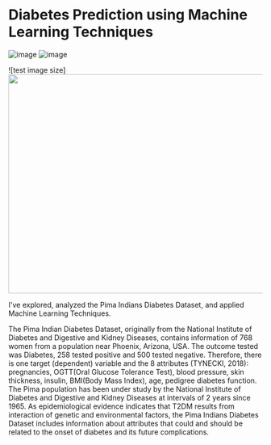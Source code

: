 # Diabetes Prediction using Machine Learning Techniques
![image](https://user-images.githubusercontent.com/107324616/179756170-3f1c0930-cda3-4680-9b14-aa2c32b60822.png) ![image](https://user-images.githubusercontent.com/107324616/179756553-012c7e06-3ef5-46fd-8a09-2aa180ebd153.png)

![test image size]<img src="https://user-images.githubusercontent.com/107324616/179756553-012c7e06-3ef5-46fd-8a09-2aa180ebd153.png" width="724" height="434">



























I've explored, analyzed the Pima Indians Diabetes Dataset, and applied Machine Learning Techniques.

The Pima Indian Diabetes Dataset, originally from the National Institute of Diabetes and Digestive and Kidney Diseases, contains information of 768 women from a population near Phoenix, Arizona, USA. The outcome tested was Diabetes, 258 tested positive and 500 tested negative. Therefore, there is one target (dependent) variable and the 8 attributes (TYNECKI, 2018): pregnancies, OGTT(Oral Glucose Tolerance Test), blood pressure, skin thickness, insulin, BMI(Body Mass Index), age, pedigree diabetes function. The Pima population has been under study by the National Institute of Diabetes and Digestive and Kidney Diseases at intervals of 2 years since 1965. As epidemiological evidence indicates that T2DM results from interaction of genetic and environmental factors, the Pima Indians Diabetes Dataset includes information about attributes that could and should be related to the onset of diabetes and its future complications.
